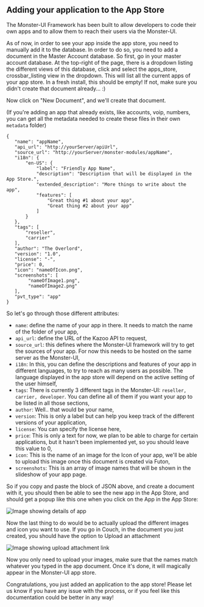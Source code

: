 ## Adding your application to the App Store
The Monster-UI Framework has been built to allow developers to code their own apps and to allow them to reach their users via the Monster-UI.

As of now, in order to see your app inside the app store, you need to manually add it to the database. In order to do so, you need to add a document in the Master Account database. So first, go in your master account database. At the top-right of the page, there is a dropdown listing the different views of this database, click and select the apps_store, crossbar_listing view in the dropdown. This will list all the current apps of your app store. In a fresh install, this should be empty! If not, make sure you didn't create that document already... :)

Now click on "New Document", and we'll create that document.

(If you're adding an app that already exists, like accounts, voip, numbers, you can get all the metadata needed to create these files in their own `metadata` folder)


	{
   	   "name": "appName",
   	   "api_url": "http://yourServer/apiUrl",
   	   "source_url": "http://yourServer/monster-modules/appName",
   	   "i18n": {
       	   "en-US": {
           	   "label": "Friendly App Name",
           	   "description": "Description that will be displayed in the App Store.",
           	   "extended_description": "More things to write about the app",
           	   "features": [
               	   "Great thing #1 about your app",
               	   "Great thing #2 about your app"
           	   ]
       	   }
   	   },
   	   "tags": [
       	   "reseller",
       	   "carrier"
   	   ],
   	   "author": "The Overlord",
   	   "version": "1.0",
   	   "license": "-",
   	   "price": 0,
   	   "icon": "nameOfIcon.png",
   	   "screenshots": [
			"nameOfImage1.png",
			"nameOfImage2.png"
   	   ],
	   "pvt_type": "app"
	}

So let's go through those different attributes:
* `name`: define the name of your app in there. It needs to match the name of the folder of your app,
* `api_url`: define the URL of the Kazoo API to request,
* `source_url`: this defines where the Monster-UI framework will try to get the sources of your app. For now this needs to be hosted on the same server as the Monster-UI,
* `i18n`: In this, you can define the descriptions and features of your app in different languages, to try to reach as many users as possible. The language displayed in the app store will depend on the active setting of the user himself,
* `tags`: There is currently 3 different tags in the Monster-UI: `reseller, carrier, developer`. You can define all of them if you want your app to be listed in all those sections,
* `author`: Well.. that would be your name,
* `version`: This is only a label but can help you keep track of the different versions of your application,
* `license`: You can specify the license here,
* `price`: This is only a text for now, we plan to be able to charge for certain applications, but it hasn't been implemented yet, so you should leave this value to 0,
* `icon`: This is the name of an image for the Icon of your app, we'll be able to upload this image once this document is created via Futon,
* `screenshots`: This is an array of image names that will be shown in the slideshow of your app page.

So if you copy and paste the block of JSON above, and create a document with it, you should then be able to see the new app in the App Store, and should get a popup like this one when you click on the App in the App Store:

![Image showing details of app](http://i.imgur.com/4DZxZRR.png)

Now the last thing to do would be to actually upload the different images and icon you want to use. If you go in Couch, in the document you just created, you should have the option to Upload an attachment

![Image showing upload attachment link](http://i.imgur.com/ZKGPoMu.png)

Now you only need to upload your images, make sure that the names match whatever you typed in the app document. Once it's done, it will magically appear in the Monster-UI app store.

Congratulations, you just added an application to the app store! Please let us know if you have any issue with the process, or if you feel like this documentation could be better in any way!
